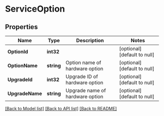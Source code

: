 # ServiceOption

## Properties
Name | Type | Description | Notes
------------ | ------------- | ------------- | -------------
**OptionId** | **int32** |  | [optional] [default to null]
**OptionName** | **string** | Option name of hardware option | [optional] [default to null]
**UpgradeId** | **int32** | Upgrade ID of hardware option | [optional] [default to null]
**UpgradeName** | **string** | Upgrade name of hardware option | [optional] [default to null]

[[Back to Model list]](../README.md#documentation-for-models) [[Back to API list]](../README.md#documentation-for-api-endpoints) [[Back to README]](../README.md)


